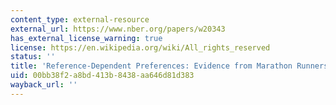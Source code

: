 ```yaml
---
content_type: external-resource
external_url: https://www.nber.org/papers/w20343
has_external_license_warning: true
license: https://en.wikipedia.org/wiki/All_rights_reserved
status: ''
title: 'Reference-Dependent Preferences: Evidence from Marathon Runners'
uid: 00bb38f2-a8bd-413b-8438-aa646d81d383
wayback_url: ''
---
```

